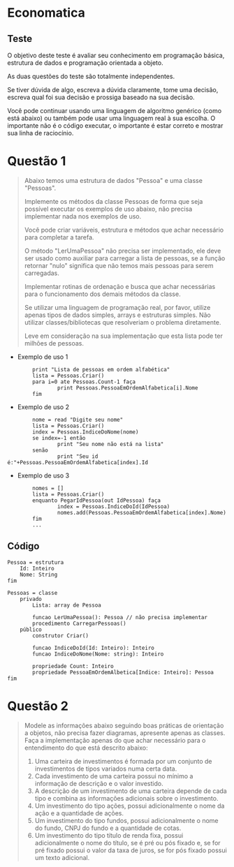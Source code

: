 # Economatica

Teste
-----

O objetivo deste teste é avaliar seu conhecimento em programação básica, estrutura de dados e
programação orientada a objeto.

As duas questões do teste são totalmente independentes.

Se tiver dúvida de algo, escreva a dúvida claramente, tome uma decisão, escreva qual foi sua decisão e
prossiga baseado na sua decisão.

Você pode continuar usando uma linguagem de algoritmo genérico (como está abaixo) ou também pode
usar uma linguagem real à sua escolha. O importante não é o código executar, o importante é estar correto e
mostrar sua linha de raciocínio.


Questão 1
=========
>Abaixo temos uma estrutura de dados "Pessoa" e uma classe "Pessoas".
>
>Implemente os métodos da classe Pessoas de forma que seja possível executar os exemplos de uso abaixo,
>não precisa implementar nada nos exemplos de uso.
>
>Você pode criar variáveis, estrutura e métodos que achar necessário para completar a tarefa.
>
>O método "LerUmaPessoa" não precisa ser implementado, ele deve ser usado como auxiliar para carregar a
>lista de pessoas, se a função retornar "nulo" significa que não temos mais pessoas para serem carregadas.
>
>Implementar rotinas de ordenação e busca que achar necessárias para o funcionamento dos demais
>métodos da classe.
>
>Se utilizar uma linguagem de programação real, por favor, utilize apenas tipos de dados simples, arrays e
>estruturas simples. Não utilizar classes/bibliotecas que resolveriam o problema diretamente.
>
>Leve em consideração na sua implementação que esta lista pode ter milhões de pessoas.

- Exemplo de uso 1
```
        print "Lista de pessoas em ordem alfabética"
        lista = Pessoas.Criar()
        para i=0 ate Pessoas.Count-1 faça
                print Pessoas.PessoaEmOrdemAlfabetica[i].Nome
        fim
```

- Exemplo de uso 2
```
        nome = read "Digite seu nome"
        lista = Pessoas.Criar()
        index = Pessoas.IndiceDoNome(nome)
        se index=-1 então
                print "Seu nome não está na lista"
        senão
                print "Seu id é:"+Pessoas.PessoaEmOrdemAlfabetica[index].Id
```

- Exemplo de uso 3
```
        nomes = []
        lista = Pessoas.Criar()
        enquanto PegarIdPessoa(out IdPessoa) faça
                index = Pessoas.IndiceDoId(IdPessoa)
                nomes.add(Pessoas.PessoaEmOrdemAlfabetica[index].Nome)
        fim
        ...
```

Código
------
```
Pessoa = estrutura
    Id: Inteiro
    Nome: String
fim

Pessoas = classe
    privado
        Lista: array de Pessoa

        funcao LerUmaPessoa(): Pessoa // não precisa implementar
        procedimento CarregarPessoas()
    público
        construtor Criar()

        funcao IndiceDoId(Id: Inteiro): Inteiro
        funcao IndiceDoNome(Nome: string): Inteiro

        propriedade Count: Inteiro
        propriedade PessoaEmOrdemAlbetica[Indice: Inteiro]: Pessoa
fim
```


Questão 2
=========

> Modele as informações abaixo seguindo boas práticas de orientação a objetos, não precisa fazer diagramas,
> apresente apenas as classes. Faça a implementação apenas do que achar necessário para o entendimento
> do que está descrito abaixo:
> 1. Uma carteira de investimentos é formada por um conjunto de investimentos de tipos variados numa
> certa data.
> 2. Cada investimento de uma carteira possui no mínimo a informação de descrição e o valor investido.
> 3. A descrição de um investimento de uma carteira depende de cada tipo e combina as informações
> adicionais sobre o investimento.
> 4. Um investimento do tipo ações, possui adicionalmente o nome da ação e a quantidade de ações.
> 5. Um investimento do tipo fundos, possui adicionalmente o nome do fundo, CNPJ do fundo e a
> quantidade de cotas.
> 6. Um investimento do tipo título de renda fixa, possui adicionalmente o nome do título, se é pré ou pós
> fixado e, se for pré fixado possui o valor da taxa de juros, se for pós fixado possui um texto adicional.



